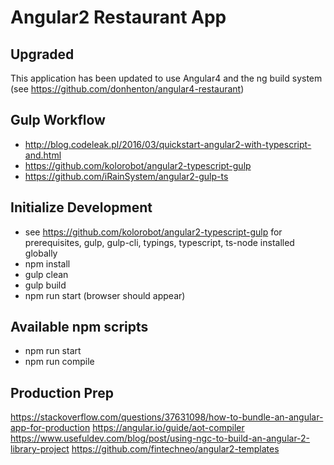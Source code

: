 # Angular2 Restaurant App

## Upgraded
This application has been updated to use Angular4 and the ng build system (see https://github.com/donhenton/angular4-restaurant)

## Gulp Workflow
* http://blog.codeleak.pl/2016/03/quickstart-angular2-with-typescript-and.html
* https://github.com/kolorobot/angular2-typescript-gulp
* https://github.com/iRainSystem/angular2-gulp-ts


## Initialize Development
* see https://github.com/kolorobot/angular2-typescript-gulp for prerequisites, gulp, gulp-cli, typings, typescript, ts-node installed globally
* npm install
* gulp clean
* gulp build
* npm run start (browser should appear)


## Available npm scripts

* npm run start 
* npm run compile

## Production Prep

https://stackoverflow.com/questions/37631098/how-to-bundle-an-angular-app-for-production
https://angular.io/guide/aot-compiler 
https://www.usefuldev.com/blog/post/using-ngc-to-build-an-angular-2-library-project 
https://github.com/fintechneo/angular2-templates 
